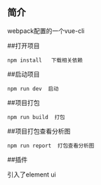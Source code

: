 
## 简介

   webpack配置的一个vue-cli 

##打开项目
   
    npm install   下载相关依赖
	
##启动项目

    npm run dev  启动

##项目打包
  
    npm run build  打包
	
##项目打包查看分析图
	
	npm run report  打包查看分析图
	
##插件

   引入了element ui 